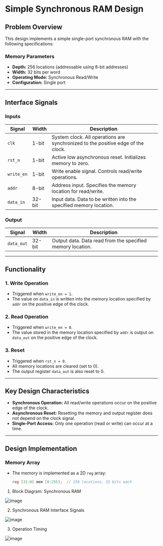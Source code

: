 # Simple Synchronous RAM Design

## **Problem Overview**
This design implements a simple single-port synchronous RAM with the following specifications:

### **Memory Parameters**
- **Depth:** 256 locations (addressable using 8-bit addresses)
- **Width:** 32 bits per word
- **Operating Mode:** Synchronous Read/Write
- **Configuration:** Single port

---

## **Interface Signals**

### **Inputs**
| **Signal**   | **Width** | **Description**                                                                 |
|--------------|-----------|---------------------------------------------------------------------------------|
| `clk`        | 1-bit     | System clock. All operations are synchronized to the positive edge of the clock.|
| `rst_n`      | 1-bit     | Active low asynchronous reset. Initializes memory to zero.                     |
| `write_en`   | 1-bit     | Write enable signal. Controls read/write operations.                           |
| `addr`       | 8-bit     | Address input. Specifies the memory location for read/write.                   |
| `data_in`    | 32-bit    | Input data. Data to be written into the specified memory location.             |

### **Output**
| **Signal**   | **Width** | **Description**                                                                 |
|--------------|-----------|---------------------------------------------------------------------------------|
| `data_out`   | 32-bit    | Output data. Data read from the specified memory location.                     |

---

## **Functionality**

### **1. Write Operation**
- Triggered when `write_en = 1`.
- The value on `data_in` is written into the memory location specified by `addr` on the positive edge of the clock.

### **2. Read Operation**
- Triggered when `write_en = 0`.
- The value stored in the memory location specified by `addr` is output on `data_out` on the positive edge of the clock.

### **3. Reset**
- Triggered when `rst_n = 0`.
- All memory locations are cleared (set to 0).
- The output register `data_out` is also reset to 0.

---

## **Key Design Characteristics**
- **Synchronous Operation:** All read/write operations occur on the positive edge of the clock.
- **Asynchronous Reset:** Resetting the memory and output register does not depend on the clock signal.
- **Single-Port Access:** Only one operation (read or write) can occur at a time.

---

## **Design Implementation**
### **Memory Array**
- The memory is implemented as a 2D `reg` array:
  ```Verilog
  reg [31:0] mem [0:255];  // 256 locations, 32 bits each
  
1. Block Diagram: Synchronous RAM
 
![image](https://github.com/user-attachments/assets/61d51d65-2757-4da2-92b6-16a31217313a)

2. Synchronous RAM Interface Signals

![image](https://github.com/user-attachments/assets/7d18e36c-d8b1-4659-8295-d894f4ba21f4)

3. Operation Timing

![image](https://github.com/user-attachments/assets/fa36533a-bc3f-4d3f-a7e0-a23c1388ae0d)

